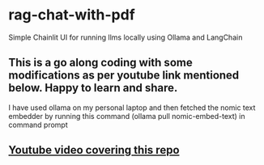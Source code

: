# rag-chat-with-pdf
Simple Chainlit UI for running llms locally using Ollama and LangChain
## This is a go along coding with some modifications as per youtube link mentioned below. Happy to learn and share.
I have used ollama on my personal laptop and then fetched the nomic text embedder by running this command (ollama pull nomic-embed-text) in command prompt
## [Youtube video covering this repo](https://youtu.be/RSzG_v5XIxM?si=xeDLXWY2C6LueXSu)
